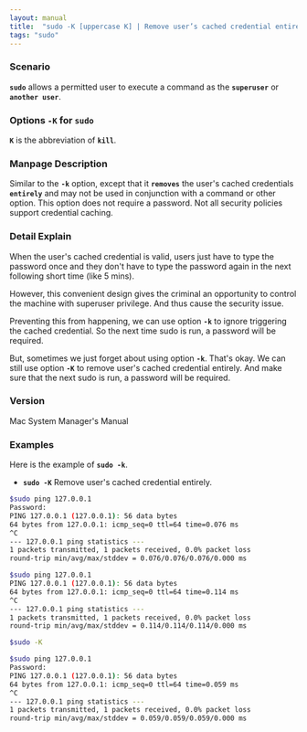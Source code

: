 ```yaml
---
layout: manual
title:  "sudo -K [uppercase K] | Remove user’s cached credential entirely"
tags: "sudo"
---
```


### Scenario
__`sudo`__ allows a permitted user to execute a command as the __`superuser`__ or __`another user`__.

### Options `-K` for `sudo` 
__`K`__ is the abbreviation of __`kill`__.

### Manpage Description
Similar to the __`-k`__ option, except that it __`removes`__ the user's cached credentials __`entirely`__ and may not be used in conjunction with a command or other option.  This option does not require a password. Not all security policies support credential caching.

### Detail Explain
When the user's cached credential is valid, users just have to type the password once and they don't have to type the password again in the next following short time (like 5 mins).

However, this convenient design gives the criminal an opportunity to control the machine with superuser privilege. And thus cause the security issue.

Preventing this from happening, we can use option __`-k`__ to ignore triggering the cached credential. So the next time sudo is run, a password will be required.

But, sometimes we just forget about using option __`-k`__. That's okay. We can still use option __`-K`__ to remove user's cached credential entirely. And make sure that the next sudo is run, a password will be required.

### Version
Mac System Manager's Manual

### Examples
Here is the example of __`sudo -k`__.

- __`sudo -K`__ Remove user's cached credential entirely.

```bash
$sudo ping 127.0.0.1
Password:
PING 127.0.0.1 (127.0.0.1): 56 data bytes
64 bytes from 127.0.0.1: icmp_seq=0 ttl=64 time=0.076 ms
^C
--- 127.0.0.1 ping statistics ---
1 packets transmitted, 1 packets received, 0.0% packet loss
round-trip min/avg/max/stddev = 0.076/0.076/0.076/0.000 ms

$sudo ping 127.0.0.1
PING 127.0.0.1 (127.0.0.1): 56 data bytes
64 bytes from 127.0.0.1: icmp_seq=0 ttl=64 time=0.114 ms
^C
--- 127.0.0.1 ping statistics ---
1 packets transmitted, 1 packets received, 0.0% packet loss
round-trip min/avg/max/stddev = 0.114/0.114/0.114/0.000 ms

$sudo -K

$sudo ping 127.0.0.1
Password:
PING 127.0.0.1 (127.0.0.1): 56 data bytes
64 bytes from 127.0.0.1: icmp_seq=0 ttl=64 time=0.059 ms
^C
--- 127.0.0.1 ping statistics ---
1 packets transmitted, 1 packets received, 0.0% packet loss
round-trip min/avg/max/stddev = 0.059/0.059/0.059/0.000 ms
```

